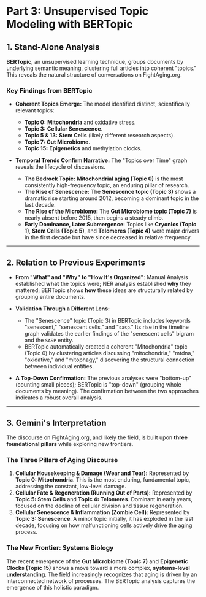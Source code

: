 # Part 3: Unsupervised Topic Modeling with BERTopic

## 1. Stand-Alone Analysis

**BERTopic**, an unsupervised learning technique, groups documents by underlying semantic meaning, clustering full articles into coherent "topics." This reveals the natural structure of conversations on FightAging.org.

### Key Findings from BERTopic

* **Coherent Topics Emerge:** The model identified distinct, scientifically relevant topics:
    * **Topic 0:** **Mitochondria** and oxidative stress.
    * **Topic 3:** **Cellular Senescence**.
    * **Topic 5 & 13:** **Stem Cells** (likely different research aspects).
    * **Topic 7:** **Gut Microbiome**.
    * **Topic 15:** **Epigenetics** and methylation clocks.

* **Temporal Trends Confirm Narrative:** The "Topics over Time" graph reveals the lifecycle of discussions.
    * **The Bedrock Topic:** **Mitochondrial aging (Topic 0)** is the most consistently high-frequency topic, an enduring pillar of research.
    * **The Rise of Senescence:** The **Senescence topic (Topic 3)** shows a dramatic rise starting around 2012, becoming a dominant topic in the last decade.
    * **The Rise of the Microbiome:** The **Gut Microbiome topic (Topic 7)** is nearly absent before 2015, then begins a steady climb.
    * **Early Dominance, Later Submergence:** Topics like **Cryonics (Topic 1)**, **Stem Cells (Topic 5)**, and **Telomeres (Topic 4)** were major drivers in the first decade but have since decreased in relative frequency.

---

## 2. Relation to Previous Experiments

* **From "What" and "Why" to "How It's Organized"**: Manual Analysis established **what** the topics were; NER analysis established **why** they mattered; BERTopic shows **how** these ideas are structurally related by grouping entire documents.

* **Validation Through a Different Lens:**
    * The "Senescence" topic (Topic 3) in BERTopic includes keywords "senescent," "senescent cells," and "`sasp`." Its rise in the timeline graph validates the earlier findings of the "senescent cells" bigram and the `SASP` entity.
    * BERTopic automatically created a coherent "Mitochondria" topic (Topic 0) by clustering articles discussing "mitochondria," "mtdna," "oxidative," and "mitophagy," discovering the structural connection between individual entities.

* **A Top-Down Confirmation:** The previous analyses were "bottom-up" (counting small pieces); BERTopic is "top-down" (grouping whole documents by meaning). The confirmation between the two approaches indicates a robust overall analysis.

---

## 3. Gemini's Interpretation

The discourse on FightAging.org, and likely the field, is built upon **three foundational pillars** while exploring new frontiers.

### The Three Pillars of Aging Discourse

1.  **Cellular Housekeeping & Damage (Wear and Tear):** Represented by **Topic 0: Mitochondria**. This is the most enduring, fundamental topic, addressing the constant, low-level damage.
2.  **Cellular Fate & Regeneration (Running Out of Parts):** Represented by **Topic 5: Stem Cells** and **Topic 4: Telomeres**. Dominant in early years, focused on the decline of cellular division and tissue regeneration.
3.  **Cellular Senescence & Inflammation (Zombie Cell):** Represented by **Topic 3: Senescence**. A minor topic initially, it has exploded in the last decade, focusing on how malfunctioning cells actively drive the aging process.

### The New Frontier: Systems Biology

The recent emergence of the **Gut Microbiome (Topic 7)** and **Epigenetic Clocks (Topic 15)** shows a move toward a more complex, **systems-level understanding**. The field increasingly recognizes that aging is driven by an interconnected network of processes. The BERTopic analysis captures the emergence of this holistic paradigm.